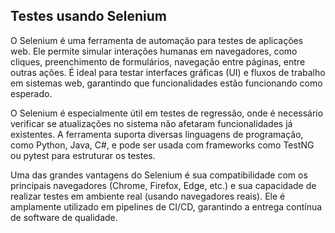 ## Testes usando Selenium

O Selenium é uma ferramenta de automação para testes de aplicações web. Ele permite simular interações humanas em navegadores, como cliques, preenchimento de formulários, navegação entre páginas, entre outras ações. É ideal para testar interfaces gráficas (UI) e fluxos de trabalho em sistemas web, garantindo que funcionalidades estão funcionando como esperado.

O Selenium é especialmente útil em testes de regressão, onde é necessário verificar se atualizações no sistema não afetaram funcionalidades já existentes. A ferramenta suporta diversas linguagens de programação, como Python, Java, C#, e pode ser usada com frameworks como TestNG ou pytest para estruturar os testes.

Uma das grandes vantagens do Selenium é sua compatibilidade com os principais navegadores (Chrome, Firefox, Edge, etc.) e sua capacidade de realizar testes em ambiente real (usando navegadores reais). Ele é amplamente utilizado em pipelines de CI/CD, garantindo a entrega contínua de software de qualidade.